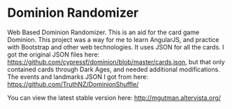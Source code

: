 # Dominion Randomizer
Web Based Dominion Randomizer. This is an aid for the card game Dominion. This project was a way for me to learn AngularJS, and practice with Bootstrap and other web technologies. It uses JSON for all the cards. I got the original JSON files here: https://github.com/cypressf/dominion/blob/master/cards.json, but that only contained cards through Dark Ages, and needed additional modifications.
The events and landmarks JSON I got from here: https://github.com/TruthNZ/DominionShuffle/

You can view the latest stable version here: http://mgutman.altervista.org/
